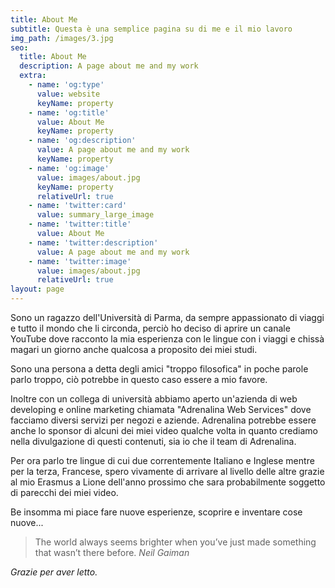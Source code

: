 ```yaml
---
title: About Me
subtitle: Questa è una semplice pagina su di me e il mio lavoro
img_path: /images/3.jpg
seo:
  title: About Me
  description: A page about me and my work
  extra:
    - name: 'og:type'
      value: website
      keyName: property
    - name: 'og:title'
      value: About Me
      keyName: property
    - name: 'og:description'
      value: A page about me and my work
      keyName: property
    - name: 'og:image'
      value: images/about.jpg
      keyName: property
      relativeUrl: true
    - name: 'twitter:card'
      value: summary_large_image
    - name: 'twitter:title'
      value: About Me
    - name: 'twitter:description'
      value: A page about me and my work
    - name: 'twitter:image'
      value: images/about.jpg
      relativeUrl: true
layout: page
---
```

Sono un ragazzo dell'Università di Parma, da sempre appassionato di viaggi e tutto il mondo che li circonda, perciò ho deciso di aprire un canale YouTube dove racconto la mia esperienza con le lingue con i viaggi e chissà magari un giorno anche qualcosa a proposito dei miei studi.

Sono una persona a detta degli amici "troppo filosofica" in poche parole parlo troppo, ciò potrebbe in questo caso essere a mio favore.

Inoltre con un collega di università abbiamo aperto un'azienda di web developing e online marketing chiamata "Adrenalina Web Services" dove facciamo diversi servizi per negozi e aziende. Adrenalina potrebbe essere anche lo sponsor di alcuni dei miei video qualche volta in quanto crediamo nella divulgazione di questi contenuti, sia io che il team di Adrenalina.

Per ora parlo tre lingue di cui due correntemente Italiano e Inglese mentre per la terza, Francese, spero vivamente di arrivare al livello  delle altre grazie al mio Erasmus a Lione dell'anno prossimo che sara probabilmente soggetto di parecchi dei miei video.

Be insomma mi piace fare nuove esperienze, scoprire e inventare cose nuove...

> The world always seems brighter when you’ve just made something that wasn’t there before. <cite>Neil Gaiman</cite>



*Grazie per aver letto.*
